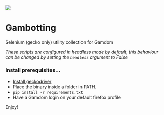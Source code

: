 <a href="https://www.buymeacoffee.com/st1vms"><img src="https://img.buymeacoffee.com/button-api/?text=1 Pizza Margherita&emoji=🍕&slug=st1vms&button_colour=0fa913&font_colour=ffffff&font_family=Bree&outline_colour=ffffff&coffee_colour=FFDD00" /></a>
# Gambotting
Selenium (gecko only) utility collection for Gamdom

*These scripts are configured in headless mode by default, this behaviour can be changed by setting the `headless` argument to False*
### Install prerequisites...

- [ Install geckodriver](https://github.com/mozilla/geckodriver/releases)
- Place the binary inside a folder in PATH.
- ```pip install -r requirements.txt```
- Have a Gamdom login on your default firefox profile

Enjoy!
